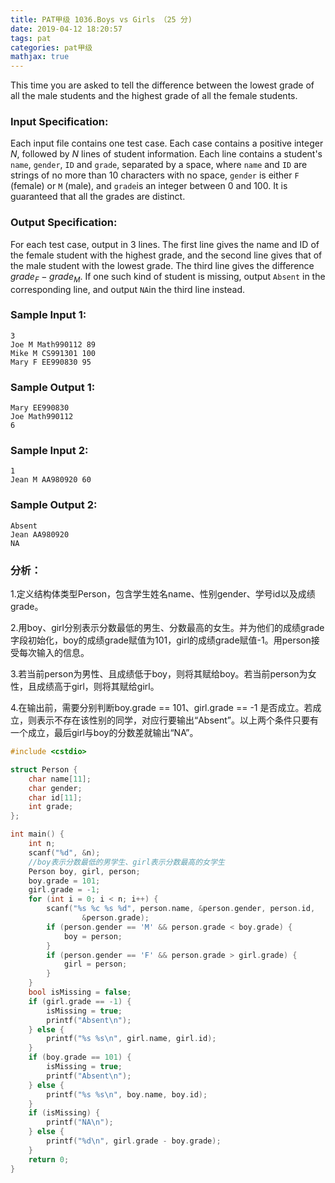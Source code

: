 ```yaml
---
title: PAT甲级 1036.Boys vs Girls （25 分)
date: 2019-04-12 18:20:57
tags: pat
categories: pat甲级
mathjax: true
---
```


This time you are asked to tell the difference between the lowest grade of all the male students and the highest grade of all the female students.

<!--more-->

### Input Specification:

Each input file contains one test case. Each case contains a positive integer *N*, followed by *N* lines of student information. Each line contains a student's `name`, `gender`, `ID` and `grade`, separated by a space, where `name` and `ID` are strings of no more than 10 characters with no space, `gender` is either `F` (female) or `M` (male), and `grade`is an integer between 0 and 100. It is guaranteed that all the grades are distinct.

### Output Specification:

For each test case, output in 3 lines. The first line gives the name and ID of the female student with the highest grade, and the second line gives that of the male student with the lowest grade. The third line gives the difference $grade_F−grade_M$. If one such kind of student is missing, output `Absent` in the corresponding line, and output `NA`in the third line instead.

### Sample Input 1:

```in
3
Joe M Math990112 89
Mike M CS991301 100
Mary F EE990830 95
```

### Sample Output 1:

```out
Mary EE990830
Joe Math990112
6
```

### Sample Input 2:

```in
1
Jean M AA980920 60
```

### Sample Output 2:

```out
Absent
Jean AA980920
NA
```

### 分析：

1.定义结构体类型Person，包含学生姓名name、性别gender、学号id以及成绩grade。

2.用boy、girl分别表示分数最低的男生、分数最高的女生。并为他们的成绩grade字段初始化，boy的成绩grade赋值为101，girl的成绩grade赋值-1。用person接受每次输入的信息。

3.若当前person为男性、且成绩低于boy，则将其赋给boy。若当前person为女性，且成绩高于girl，则将其赋给girl。

4.在输出前，需要分别判断boy.grade == 101、girl.grade == -1 是否成立。若成立，则表示不存在该性别的同学，对应行要输出“Absent”。以上两个条件只要有一个成立，最后girl与boy的分数差就输出“NA”。

```c++
#include <cstdio>

struct Person {
	char name[11];
	char gender;
	char id[11];
	int grade;
};

int main() {
	int n;
	scanf("%d", &n);
	//boy表示分数最低的男学生、girl表示分数最高的女学生
	Person boy, girl, person;
	boy.grade = 101;
	girl.grade = -1;
	for (int i = 0; i < n; i++) {
		scanf("%s %c %s %d", person.name, &person.gender, person.id,
				&person.grade);
		if (person.gender == 'M' && person.grade < boy.grade) {
			boy = person;
		}
		if (person.gender == 'F' && person.grade > girl.grade) {
			girl = person;
		}
	}
	bool isMissing = false;
	if (girl.grade == -1) {
		isMissing = true;
		printf("Absent\n");
	} else {
		printf("%s %s\n", girl.name, girl.id);
	}
	if (boy.grade == 101) {
		isMissing = true;
		printf("Absent\n");
	} else {
		printf("%s %s\n", boy.name, boy.id);
	}
	if (isMissing) {
		printf("NA\n");
	} else {
		printf("%d\n", girl.grade - boy.grade);
	}
	return 0;
}
```

